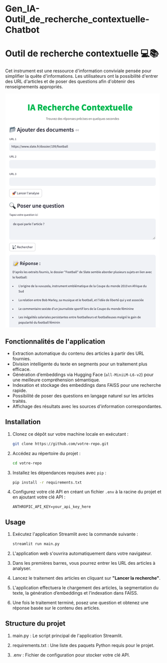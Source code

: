 # Gen_IA-Outil_de_recherche_contextuelle-Chatbot

# Outil de recherche contextuelle 💻📚

Cet instrument est une ressource d'information conviviale pensée pour simplifier la quête d'informations. 
Les utilisateurs ont la possibilité d'entrer des URL d'articles et de poser des questions afin d'obtenir des renseignements appropriés.

![Logo du projet](img.png)

## Fonctionnalités de l'application

- Extraction automatique du contenu des articles à partir des URL fournies.
- Division intelligente du texte en segments pour un traitement plus efficace.
- Génération d’embeddings via Hugging Face (`all-MiniLM-L6-v2`) pour une meilleure compréhension sémantique.
- Indexation et stockage des embeddings dans FAISS pour une recherche rapide.
- Possibilité de poser des questions en langage naturel sur les articles traités.
- Affichage des résultats avec les sources d'information correspondantes.

## Installation

1. Clonez ce dépôt sur votre machine locale en exécutant :

   ```bash
   git clone https://github.com/votre-repo.git
   ```

2. Accédez au répertoire du projet :

   ```bash
   cd votre-repo
   ```

3. Installez les dépendances requises avec `pip` :

   ```bash
   pip install -r requirements.txt
   ```

4. Configurez votre clé API en créant un fichier `.env` à la racine du projet et en ajoutant votre clé API :

   ```env
   ANTHROPIC_API_KEY=your_api_key_here
   ```

## Usage

1. Exécutez l'application Streamlit avec la commande suivante :

   ```bash
   streamlit run main.py
   ```


2. L'application web s'ouvrira automatiquement dans votre navigateur.


3. Dans les premières barres, vous pourrez entrer les URL des articles à analyser.


4. Lancez le traitement des articles en cliquant sur **"Lancer la recherche"**.


5. L'application effectuera le chargement des articles, la segmentation du texte, la génération d’embeddings et l’indexation dans FAISS.


6. Une fois le traitement terminé, posez une question et obtenez une réponse basée sur le contenu des articles.

## Structure du projet

1. main.py : Le script principal de l'application Streamlit.


2. requirements.txt : Une liste des paquets Python requis pour le projet.


3. .env : Fichier de configuration pour stocker votre clé API.
